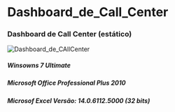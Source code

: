 # Dashboard_de_Call_Center
### Dashboard de Call Center (estático)
![Dashboard_de_CAllCenter](https://user-images.githubusercontent.com/20029768/91794022-52ad7800-ebf0-11ea-822d-9b6203fa2a65.png)

<h5>Winsowns 7 Ultimate</h5>
<h5>Microsoft Office Professional Plus 2010</h5>
<h5>Microsof Excel Versão: 14.0.6112.5000 (32 bits)</h5>


